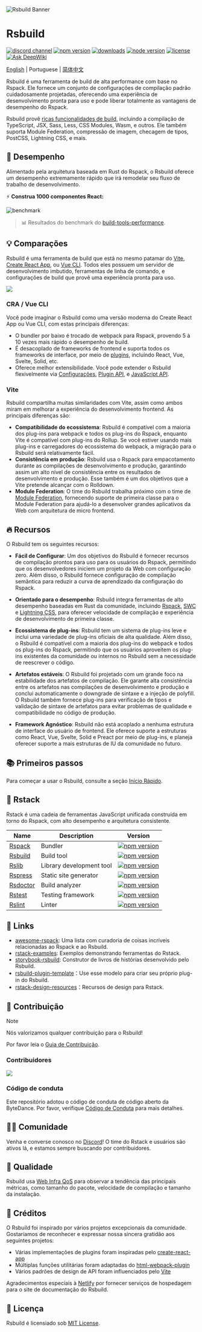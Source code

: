 <picture>
  <img alt="Rsbuild Banner" src="https://assets.rspack.rs/rsbuild/rsbuild-banner.png">
</picture>

# Rsbuild

<p>
  <a href="https://discord.gg/XsaKEEk4mW"><img src="https://img.shields.io/badge/chat-discord-blue?style=flat-square&logo=discord&colorA=564341&colorB=EDED91" alt="discord channel" /></a>
  <a href="https://npmjs.com/package/@rsbuild/core?activeTab=readme"><img src="https://img.shields.io/npm/v/@rsbuild/core?style=flat-square&colorA=564341&colorB=EDED91" alt="npm version" /></a>
  <a href="https://npmcharts.com/compare/@rsbuild/core?minimal=true"><img src="https://img.shields.io/npm/dm/@rsbuild/core.svg?style=flat-square&colorA=564341&colorB=EDED91" alt="downloads" /></a>
  <a href="https://nodejs.org/en/about/previous-releases"><img src="https://img.shields.io/node/v/@rsbuild/core.svg?style=flat-square&colorA=564341&colorB=EDED91" alt="node version"></a>
  <a href="https://github.com/web-infra-dev/rsbuild/blob/main/LICENSE"><img src="https://img.shields.io/badge/License-MIT-blue.svg?style=flat-square&colorA=564341&colorB=EDED91" alt="license" /></a>
  <a href="https://deepwiki.com/web-infra-dev/rsbuild"><img src="https://deepwiki.com/badge.svg" alt="Ask DeepWiki" /></a>
</p>

[English](./README.md) | Portuguese | [简体中文](./README.zh-CN.md)

Rsbuild é uma ferramenta de build de alta performance com base no Rspack. Ele fornece um conjunto de configurações de compilação padrão cuidadosamente projetadas, oferecendo uma experiência de desenvolvimento pronta para uso e pode liberar totalmente as vantagens de desempenho do Rspack.

Rsbuild provê [ricas funcionalidades de build](https://rsbuild.rs/guide/start/features), incluindo a compilação de TypeScript, JSX, Sass, Less, CSS Modules, Wasm, e outros. Ele também suporta Module Federation, compressão de imagem, checagem de tipos, PostCSS, Lightning CSS, e mais.

## 🚀 Desempenho

Alimentado pela arquitetura baseada em Rust do Rspack, o Rsbuild oferece um desempenho extremamente rápido que irá remodelar seu fluxo de trabalho de desenvolvimento.

⚡️ **Construa 1000 componentes React:**

![benchmark](https://assets.rspack.rs/rsbuild/assets/benchmark-latest.jpeg)

> 📊 Resultados do benchmark do [build-tools-performance](https://github.com/rspack-contrib/build-tools-performance).

## 💡 Comparações

Rsbuild é uma ferramenta de build que está no mesmo patamar do [Vite](https://vitejs.dev/), [Create React App](https://github.com/facebook/create-react-app), ou [Vue CLI](https://github.com/vuejs/vue-cli). Todos eles possuem um servidor de desenvolvimento imbutido, ferramentas de linha de comando, e configurações de build que provê uma experiência pronta para uso.

![](https://assets.rspack.rs/rsbuild/assets/rsbuild-1-0-build-tools.png)

### CRA / Vue CLI

Você pode imaginar o Rsbuild como uma versão moderna do Create React App ou Vue CLI, com estas principais diferenças:

- O bundler por baixo é trocado de webpack para Rspack, provendo 5 à 10 vezes mais rápido o desempenho de build.
- É desacoplado de frameworks de frontend e suporta todos os frameworks de interface, por meio de [plugins](https://rsbuild.rs/plugins/list/), incluíndo React, Vue, Svelte, Solid, etc.
- Oferece melhor extensibilidade. Você pode extender o Rsbuild flexivelmente via [Configurações](https://rsbuild.rs/config/), [Plugin API](https://rsbuild.rs/plugins/dev/), e [JavaScript API](https://rsbuild.rs/api/start/).

### Vite

Rsbuild compartilha muitas similaridades com Vite, assim como ambos miram em melhorar a experiência do desenvolvimento frontend. As principais diferenças são:

- **Compatibilidade do ecossistema**: Rsbuild é compatível com a maioria dos plug-ins para webpack e todos os plug-ins do Rspack, enquanto Vite é compatível com plug-ins do Rollup. Se você estiver usando mais plug-ins e carregadores do ecossistema do webpack, a migração para o Rsbuild será relativamente fácil.
- **Consistência em produção**: Rsbuild usa o Rspack para empacotamento durante as compilações de desenvolvimento e produção, garantindo assim um alto nível de consistência entre os resultados de desenvolvimento e produção. Esse também é um dos objetivos que a Vite pretende alcançar com o Rolldown.
- **Module Federation**: O time do Rsbuild trabalha próximo com o time de [Module Federation](https://rsbuild.rs/guide/advanced/module-federation), fornecendo suporte de primeira classe para o Module Federation para ajudá-lo a desenvolver grandes aplicativos da Web com arquitetura de micro frontend.

## 🔥 Recursos

O Rsbuild tem os seguintes recursos:

- **Fácil de Configurar**: Um dos objetivos do Rsbuild é fornecer recursos de compilação prontos para uso para os usuários do Rspack, permitindo que os desenvolvedores iniciem um projeto da Web com configuração zero. Além disso, o Rsbuild fornece configuração de compilação semântica para reduzir a curva de aprendizado da configuração do Rspack.

- **Orientado para o desempenho**: Rsbuild integra ferramentas de alto desempenho baseadas em Rust da comunidade, incluindo [Rspack](https://rspack.rs), [SWC](https://swc.rs/) e [Lightning CSS](https://lightningcss.dev/), para oferecer velocidade de compilação e experiência de desenvolvimento de primeira classe.

- **Ecossistema de plug-ins**: Rsbuild tem um sistema de plug-ins leve e inclui uma variedade de plug-ins oficiais de alta qualidade. Além disso, o Rsbuild é compatível com a maioria dos plug-ins do webpack e todos os plug-ins do Rspack, permitindo que os usuários aproveitem os plug-ins existentes da comunidade ou internos no Rsbuild sem a necessidade de reescrever o código.

- **Artefatos estáveis**: O Rsbuild foi projetado com um grande foco na estabilidade dos artefatos de compilação. Ele garante alta consistência entre os artefatos nas compilações de desenvolvimento e produção e conclui automaticamente o downgrade de sintaxe e a injeção de polyfill. O Rsbuild também fornece plug-ins para verificação de tipos e validação de sintaxe de artefatos para evitar problemas de qualidade e compatibilidade no código de produção.

- **Framework Agnóstico**: Rsbuild não está acoplado a nenhuma estrutura de interface do usuário de frontend. Ele oferece suporte a estruturas como React, Vue, Svelte, Solid e Preact por meio de plug-ins, e planeja oferecer suporte a mais estruturas de IU da comunidade no futuro.

## 📚 Primeiros passos

Para começar a usar o Rsbuild, consulte a seção [Início Rápido](https://rsbuild.rs/guide/start/quick-start).

## 🦀 Rstack

Rstack é uma cadeia de ferramentas JavaScript unificada construída em torno do Rspack, com alto desempenho e arquitetura consistente.

| Name                                                  | Description              | Version                                                                                                                                                                          |
| ----------------------------------------------------- | ------------------------ | -------------------------------------------------------------------------------------------------------------------------------------------------------------------------------- |
| [Rspack](https://github.com/web-infra-dev/rspack)     | Bundler                  | <a href="https://npmjs.com/package/@rspack/core"><img src="https://img.shields.io/npm/v/@rspack/core?style=flat-square&colorA=564341&colorB=EDED91" alt="npm version" /></a>     |
| [Rsbuild](https://github.com/web-infra-dev/rsbuild)   | Build tool               | <a href="https://npmjs.com/package/@rsbuild/core"><img src="https://img.shields.io/npm/v/@rsbuild/core?style=flat-square&colorA=564341&colorB=EDED91" alt="npm version" /></a>   |
| [Rslib](https://github.com/web-infra-dev/rslib)       | Library development tool | <a href="https://npmjs.com/package/@rslib/core"><img src="https://img.shields.io/npm/v/@rslib/core?style=flat-square&colorA=564341&colorB=EDED91" alt="npm version" /></a>       |
| [Rspress](https://github.com/web-infra-dev/rspress)   | Static site generator    | <a href="https://npmjs.com/package/@rspress/core"><img src="https://img.shields.io/npm/v/rspress?style=flat-square&colorA=564341&colorB=EDED91" alt="npm version" /></a>         |
| [Rsdoctor](https://github.com/web-infra-dev/rsdoctor) | Build analyzer           | <a href="https://npmjs.com/package/@rsdoctor/core"><img src="https://img.shields.io/npm/v/@rsdoctor/core?style=flat-square&colorA=564341&colorB=EDED91" alt="npm version" /></a> |
| [Rstest](https://github.com/web-infra-dev/rstest)     | Testing framework        | <a href="https://npmjs.com/package/@rstest/core"><img src="https://img.shields.io/npm/v/@rstest/core?style=flat-square&colorA=564341&colorB=EDED91" alt="npm version" /></a>     |
| [Rslint](https://github.com/web-infra-dev/rslint)     | Linter                   | <a href="https://npmjs.com/package/@rslint/core"><img src="https://img.shields.io/npm/v/@rslint/core?style=flat-square&colorA=564341&colorB=EDED91" alt="npm version" /></a>     |

## 🔗 Links

- [awesome-rspack](https://github.com/web-infra-dev/awesome-rspack): Uma lista com curadoria de coisas incríveis relacionadas ao Rspack e ao Rsbuild.
- [rstack-examples](https://github.com/rspack-contrib/rstack-examples): Exemplos demonstrando ferramentas do Rstack.
- [storybook-rsbuild](https://github.com/rspack-contrib/storybook-rsbuild): Construtor de livros de histórias desenvolvido pelo Rsbuild.
- [rsbuild-plugin-template](https://github.com/rspack-contrib/rsbuild-plugin-template)：Use esse modelo para criar seu próprio plug-in do Rsbuild.
- [rstack-design-resources](https://github.com/rspack-contrib/rstack-design-resources)：Recursos de design para Rstack.

## 🤝 Contribuição

> [!NOTE]
> Nós valorizamos qualquer contribuição para o Rsbuild!

Por favor leia o [Guia de Contribuição](https://github.com/web-infra-dev/rsbuild/blob/main/CONTRIBUTING.md).

### Contribuidores

<a href="https://github.com/web-infra-dev/rsbuild/graphs/contributors" target="_blank">
  <img src="https://contrib.rocks/image?repo=web-infra-dev/rsbuild&columns=24">
</a>

### Código de conduta

Este repositório adotou o código de conduta de código aberto da ByteDance. Por favor, verifique [Código de Conduta](./CODE_OF_CONDUCT.md) para mais detalhes.

## 🧑‍💻 Comunidade

Venha e converse conosco no [Discord](https://discord.gg/XsaKEEk4mW)! O time do Rstack e usuários são ativos lá, e estamos sempre buscando por contribuidores.

## 🌟 Qualidade

Rsbuild usa [Web Infra QoS](https://web-infra-qos.netlify.app?product=rsbuild&metrics=bundle-size) para observar a tendência das principais métricas, como tamanho do pacote, velocidade de compilação e tamanho da instalação.

## 🙏 Créditos

O Rsbuild foi inspirado por vários projetos excepcionais da comunidade. Gostaríamos de reconhecer e expressar nossa sincera gratidão aos seguintes projetos:

- Várias implementações de plugins foram inspiradas pelo [create-react-app](https://github.com/facebook/create-react-app)
- Múltiplas funções utilitárias foram adaptadas do [html-webpack-plugin](https://github.com/jantimon/html-webpack-plugin)
- Vários padrões de design de API foram influenciados pelo [Vite](https://github.com/vitejs/vite)

Agradecimentos especiais à [Netlify](https://netlify.com/) por fornecer serviços de hospedagem para o site de documentação do Rsbuild.

## 📖 Licença

Rsbuild é licensiado sob [MIT License](https://github.com/web-infra-dev/rsbuild/blob/main/LICENSE).
